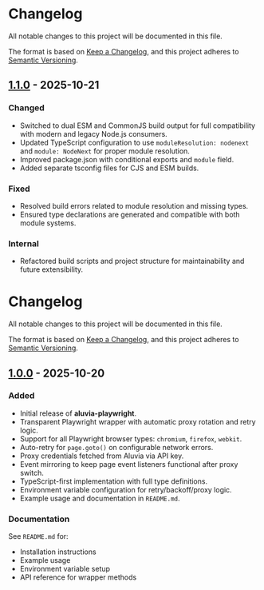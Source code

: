 # Changelog

All notable changes to this project will be documented in this file.

The format is based on [Keep a Changelog](https://keepachangelog.com/en/1.0.0/),
and this project adheres to [Semantic Versioning](https://semver.org/spec/v2.0.0.html).

## [1.1.0] - 2025-10-21

### Changed

- Switched to dual ESM and CommonJS build output for full compatibility with modern and legacy Node.js consumers.
- Updated TypeScript configuration to use `moduleResolution: nodenext` and `module: NodeNext` for proper module resolution.
- Improved package.json with conditional exports and `module` field.
- Added separate tsconfig files for CJS and ESM builds.

### Fixed

- Resolved build errors related to module resolution and missing types.
- Ensured type declarations are generated and compatible with both module systems.

### Internal

- Refactored build scripts and project structure for maintainability and future extensibility.

[1.1.0]: https://github.com/xtrella/aluvia-playwright/releases/tag/v1.1.0

# Changelog

All notable changes to this project will be documented in this file.

The format is based on [Keep a Changelog](https://keepachangelog.com/en/1.0.0/),
and this project adheres to [Semantic Versioning](https://semver.org/spec/v2.0.0.html).

## [1.0.0] - 2025-10-20

### Added

- Initial release of **aluvia-playwright**.
- Transparent Playwright wrapper with automatic proxy rotation and retry logic.
- Support for all Playwright browser types: `chromium`, `firefox`, `webkit`.
- Auto-retry for `page.goto()` on configurable network errors.
- Proxy credentials fetched from Aluvia via API key.
- Event mirroring to keep page event listeners functional after proxy switch.
- TypeScript-first implementation with full type definitions.
- Environment variable configuration for retry/backoff/proxy logic.
- Example usage and documentation in `README.md`.

### Documentation

See `README.md` for:

- Installation instructions
- Example usage
- Environment variable setup
- API reference for wrapper methods

[1.0.0]: https://github.com/xtrella/aluvia-playwright/releases/tag/v1.0.0
